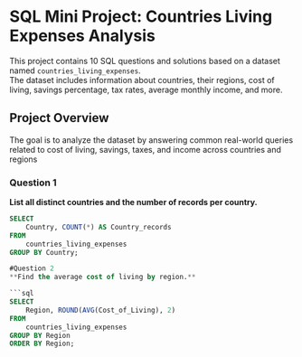 # SQL Mini Project: Countries Living Expenses Analysis

This project contains 10 SQL questions and solutions based on a dataset named `countries_living_expenses`.  
The dataset includes information about countries, their regions, cost of living, savings percentage, tax rates, average monthly income, and more.

## Project Overview
The goal is to analyze the dataset by answering common real-world queries related to cost of living, savings, taxes, and income across countries and regions

### Question 1  
**List all distinct countries and the number of records per country.**

```sql
SELECT
    Country, COUNT(*) AS Country_records
FROM
    countries_living_expenses
GROUP BY Country;

#Question 2
**Find the average cost of living by region.**

```sql
SELECT 
    Region, ROUND(AVG(Cost_of_Living), 2)
FROM
    countries_living_expenses
GROUP BY Region
ORDER BY Region;



